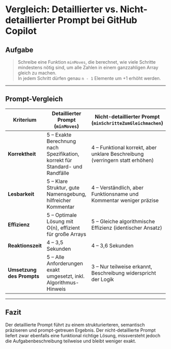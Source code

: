 # Vergleich: Detaillierter vs. Nicht-detaillierter Prompt bei GitHub Copilot

## Aufgabe

> Schreibe eine Funktion `minMoves`, die berechnet, wie viele Schritte mindestens nötig sind, um alle Zahlen in einem ganzzahligen Array gleich zu machen.  
> In jedem Schritt dürfen genau `n - 1` Elemente um +1 erhöht werden.

---

## Prompt-Vergleich

| Kriterium               | Detaillierter Prompt (`minMoves`)                   | Nicht-detaillierter Prompt (`minSchritteZumGleichmachen`)       |
|------------------------|-----------------------------------------------------|------------------------------------------------------------------|
| **Korrektheit**        | 5 – Exakte Berechnung nach Spezifikation, korrekt für Standard- und Randfälle | 4 – Funktional korrekt, aber unklare Beschreibung (verringern statt erhöhen) |
| **Lesbarkeit**         | 5 – Klare Struktur, gute Namensgebung, hilfreicher Kommentar | 4 – Verständlich, aber Funktionsname und Kommentar weniger präzise |
| **Effizienz**          | 5 – Optimale Lösung mit O(n), effizient für große Arrays | 5 – Gleiche algorithmische Effizienz (identischer Ansatz) |
| **Reaktionszeit**      | 4 – 3,5 Sekunden                                     | 4 – 3,6 Sekunden |
| **Umsetzung des Prompts** | 5 – Alle Anforderungen exakt umgesetzt, inkl. Algorithmus-Hinweis | 3 – Nur teilweise erkannt, Beschreibung widerspricht der Logik |

---

## Fazit

Der detaillierte Prompt führt zu einem strukturierteren, semantisch präziseren und prompt-getreuen Ergebnis. Der nicht-detaillierte Prompt liefert zwar ebenfalls eine funktional richtige Lösung, missversteht jedoch die Aufgabenbeschreibung teilweise und bleibt weniger exakt.
